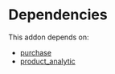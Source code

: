 # Dependencies

This addon depends on:

- [purchase](https://github.com/bringout/oca-ocb-core)
- [product_analytic](https://github.com/bringout/oca-financial)
